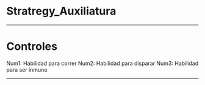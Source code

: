 # Stratregy_Auxiliatura
---
# Controles
  Num1: Habilidad para correr
  Num2: Habilidad para disparar
  Num3: Habilidad para ser inmune

---
